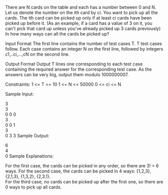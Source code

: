 There are N cards on the table and each has a number between 0 and N. Let us denote the number on the ith card by ci. You want to pick up all the cards. The ith card can be picked up only if at least ci cards have been picked up before it. (As an example, if a card has a value of 3 on it, you can't pick that card up unless you've already picked up 3 cards previously) In how many ways can all the cards be picked up?

Input Format 
The first line contains the number of test cases T. T test cases follow. Each case contains an integer N on the first line, followed by integers c1,..ci,...,cN on the second line.

Output Format 
Output T lines one corresponding to each test case containing the required answer for the corresponding test case. As the answers can be very big, output them modulo 1000000007.

Constraints: 
1 <= T <= 10 
1 <= N <= 50000 
0 <= ci <= N

Sample Input:

3  
3  
0 0 0  
3  
0 0 1  
3  
0 3 3
Sample Output:

6  
4  
0
Sample Explanations:

For the first case, the cards can be picked in any order, so there are 3! = 6 ways. 
For the second case, the cards can be picked in 4 ways: {1,2,3}, {2,1,3}, {1,3,2}, {2,3,1}.  
For the third case, no cards can be picked up after the first one, so there are 0 ways to pick up all cards.
